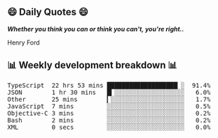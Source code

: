 ## 😄 Daily Quotes 😄

_**Whether you think you can or think you can't, you're right..**_

Henry Ford



## 📊 Weekly development breakdown 📊

<pre>TypeScript  22 hrs 53 mins ███████████████████▏░  91.4%
JSON        1 hr 30 mins   █▎░░░░░░░░░░░░░░░░░░░   6.0%
Other       25 mins        ▎░░░░░░░░░░░░░░░░░░░░   1.7%
JavaScript  7 mins         ░░░░░░░░░░░░░░░░░░░░░   0.5%
Objective-C 3 mins         ░░░░░░░░░░░░░░░░░░░░░   0.2%
Bash        2 mins         ░░░░░░░░░░░░░░░░░░░░░   0.2%
XML         0 secs         ░░░░░░░░░░░░░░░░░░░░░   0.0%</pre>